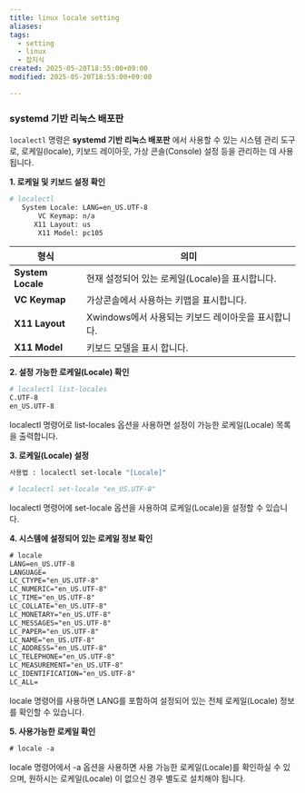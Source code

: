 ```yaml
---
title: linux locale setting
aliases: 
tags:
  - setting
  - linux
  - 잡지식
created: 2025-05-20T18:55:00+09:00
modified: 2025-05-20T18:55:00+09:00

---
```

### systemd 기반 리눅스 배포판

`localectl` 명령은 **systemd 기반 리눅스 배포판** 에서 사용할 수 있는 시스템 관리 도구로, 로케일(locale), 키보드 레이아웃, 가상 콘솔(Console) 설정 등을 관리하는 데 사용됩니다.

**1\. 로케일 및 키보드 설정 확인**
```bash
# localectl 
   System Locale: LANG=en_US.UTF-8
       VC Keymap: n/a
      X11 Layout: us
       X11 Model: pc105
```

| **형식** | 의미 |
| --- | --- |
| **System Locale** | 현재 설정되어 있는 로케일(Locale)을 표시합니다. |
| **VC Keymap** | 가상콘솔에서 사용하는 키맵을 표시합니다. |
| **X11 Layout** | Xwindows에서 사용되는 키보드 레이아웃을 표시합니다. |
| **X11 Model** | 키보드 모델을 표시 합니다. |

**2\. 설정 가능한 로케일(Locale) 확인**

```bash
# localectl list-locales 
C.UTF-8
en_US.UTF-8
```

localectl 명령어로 list-locales 옵션을 사용하면 설정이 가능한 로케일(Locale) 목록을 출력합니다.

**3\. 로케일(Locale) 설정**

```bash
사용법 : localectl set-locale "[Locale]"
```
```bash
# localectl set-locale "en_US.UTF-8"
```

localectl 명령어에 set-locale 옵션을 사용하여 로케일(Locale)을 설정할 수 있습니다.

**4\. 시스템에 설정되어 있는 로케일 정보 확인**

```html
# locale
LANG=en_US.UTF-8
LANGUAGE=
LC_CTYPE="en_US.UTF-8"
LC_NUMERIC="en_US.UTF-8"
LC_TIME="en_US.UTF-8"
LC_COLLATE="en_US.UTF-8"
LC_MONETARY="en_US.UTF-8"
LC_MESSAGES="en_US.UTF-8"
LC_PAPER="en_US.UTF-8"
LC_NAME="en_US.UTF-8"
LC_ADDRESS="en_US.UTF-8"
LC_TELEPHONE="en_US.UTF-8"
LC_MEASUREMENT="en_US.UTF-8"
LC_IDENTIFICATION="en_US.UTF-8"
LC_ALL=
```

locale 명령어를 사용하면 LANG를 포함하여 설정되어 있는 전체 로케일(Locale) 정보를 확인할 수 있습니다.

**5\. 사용가능한 로케일 확인**

```html
# locale -a
```

locale 명령어에서 -a 옵션을 사용하면 사용 가능한 로케일(Locale)를 확인하실 수 있으며, 원하시는 로케일(Locale) 이 없으신 경우 별도로 설치해야 됩니다.